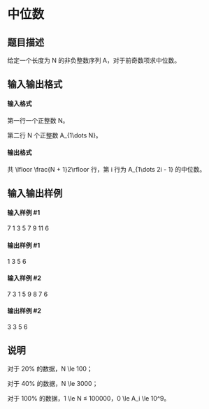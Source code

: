 
# 中位数
## 题目描述
给定一个长度为 N 的非负整数序列 A，对于前奇数项求中位数。
## 输入输出格式
#### 输入格式

第一行一个正整数 N。

第二行 N 个正整数 A_{1\dots N}。
#### 输出格式

共 \lfloor \frac{N + 1}2\rfloor 行，第 i 行为 A_{1\dots 2i - 1} 的中位数。

## 输入输出样例
#### 输入样例 #1
7
1 3 5 7 9 11 6
#### 输出样例 #1
1
3
5
6
#### 输入样例 #2
7
3 1 5 9 8 7 6
#### 输出样例 #2
3
3
5
6
## 说明
对于 20\% 的数据，N \le 100；

对于 40\% 的数据，N \le 3000；

对于 100\% 的数据，1 \le N ≤ 100000，0 \le A_i \le 10^9。

